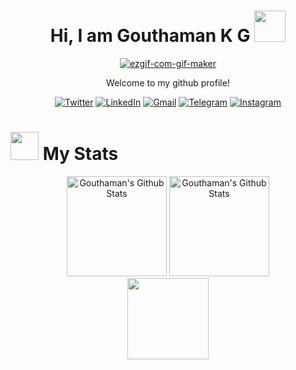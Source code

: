 <center>
<h1>Hi, I am Gouthaman K G <img  src="https://media.tenor.com/images/60d90e8cdd6021fdf138453894aec976/tenor.gif" width="50" height="50" />
</center>
<center>
<a href="https://imgbb.com/"><img src="https://i.ibb.co/Pg2DJhM/ezgif-com-gif-maker.gif" alt="ezgif-com-gif-maker" border="0" /></a>
</center> 
<center>
<p> Welcome to my github profile! </p>
</center>
<center>
  <a href="https://twitter.com/GKGGoutham" target="_blank"><img alt="Twitter"
                src="https://img.shields.io/badge/twitter-%231DA1F2.svg?&style=for-the-badge&logo=twitter&logoColor=white" /></a>
<a href="https://www.linkedin.com/in/gouthamkg" target="_blank"><img alt="LinkedIn"
                src="https://img.shields.io/badge/linkedin-%230077B5.svg?&style=for-the-badge&logo=linkedin&logoColor=white" /></a>
<a href="mailto:goutham7113@gmail.com" target="_blank"><img alt="Gmail"
                src="https://img.shields.io/badge/-Gmail-D14836?style=for-the-badge&logo=Gmail&logoColor=white" /></a>
                   <a href="https://t.me/gouthamkg"><img alt="Telegram"
                src="https://img.shields.io/badge/telegram-%232CA5E0.svg?&style=for-the-badge&logo=telegram&logoColor=white"></a>
                   <a href="https://instagram.com/gouthamgkg"><img alt="Instagram"
src="https://img.shields.io/badge/Instagram-E4405F?style=for-the-badge&logo=instagram&logoColor=white"></a>
 </center>

# <img  src="https://camo.githubusercontent.com/de4126dd5395c2fb600da5d41aa142767bd97d7e14fbe15a75140ef024ec13de/68747470733a2f2f6d656469612e67697068792e636f6d2f6d656469612f636a3837437866527472556966463352796b2f67697068792e676966" width="45" height="45" /> My Stats
 <center>
 <img height="160" alt="Gouthaman's Github Stats"
                    src="https://github-readme-stats.vercel.app/api?username=gouthamgkg&show_icons=true&hide_border=true&theme=dark&count_private=true" />
                <img alt="Gouthaman's Github Stats" height="160"
                    src="https://github-readme-stats.vercel.app/api/top-langs/?username=gouthamgkg&hide=assembly&layout=compact&theme=dark" />
 </center>
 <center>
  <img src="https://komarev.com/ghpvc/?username=gouthamgkg&color=brightgreen&style=flat-square&label=PROFILE+VIEWS +"
        width="130" />
 </center>
